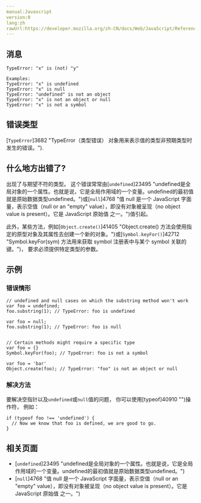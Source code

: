 ```yaml
---
manual:Javascript
version:0
lang:zh
rawUrl:https://developer.mozilla.org/zh-CN/docs/Web/JavaScript/Reference/Errors/Unexpected_type
---
```






## 消息<a name="消息"></a>

```
TypeError: "x" is (not) "y"

Examples:
TypeError: "x" is undefined
TypeError: "x" is null
TypeError: "undefined" is not an object
TypeError: "x" is not an object or null
TypeError: "x" is not a symbol

```

## 错误类型<a name="错误类型"></a>


[`TypeError`]3682 "TypeError（类型错误） 对象用来表示值的类型非预期类型时发生的错误。").


## 什么地方出错了?<a name="什么地方出错了"></a>


出现了与期望不符的类型。 这个错误常常由[`undefined`]23495 "undefined是全局对象的一个属性。也就是说，它是全局作用域的一个变量。undefined的最初值就是原始数据类型undefined。")或[`null`]4768 "值 null 是一个 JavaScript 字面量，表示空值（null or an "empty" value），即没有对象被呈现（no object value is present）。它是 JavaScript 原始值 之一。")值引起。



此外，某些方法，例如[`Object.create()`]41405 "Object.create() 方法会使用指定的原型对象及其属性去创建一个新的对象。")或[`Symbol.keyFor()`]42712 "Symbol.keyFor(sym) 方法用来获取 symbol 注册表中与某个 symbol 关联的键。")， 要求必须提供特定类型的参数。


## 示例<a name="示例"></a>

### 错误情形<a name="错误情形"></a>

```
// undefined and null cases on which the substring method won't work
var foo = undefined;
foo.substring(1); // TypeError: foo is undefined

var foo = null;
foo.substring(1); // TypeError: foo is null


// Certain methods might require a specific type
var foo = {}
Symbol.keyFor(foo); // TypeError: foo is not a symbol

var foo = 'bar'
Object.create(foo); // TypeError: "foo" is not an object or null
```

### 解决方法<a name="解决方法"></a>


要解决空指针以及`undefined`或`null`值的问题， 你可以使用[typeof]40910 "")操作符， 例如：


```
if (typeof foo !== 'undefined') {
  // Now we know that foo is defined, we are good to go.
}
```

## 相关页面<a name="相关页面"></a>

* [`undefined`]23495 "undefined是全局对象的一个属性。也就是说，它是全局作用域的一个变量。undefined的最初值就是原始数据类型undefined。")
* [`null`]4768 "值 null 是一个 JavaScript 字面量，表示空值（null or an "empty" value），即没有对象被呈现（no object value is present）。它是 JavaScript 原始值 之一。")




